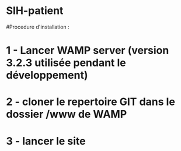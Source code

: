 # SIH-patient

#Procedure d'installation : 
#  1 - Lancer WAMP server (version 3.2.3 utilisée pendant le développement)
#  2 - cloner le repertoire GIT dans le dossier /www de WAMP
#  3 - lancer le site
